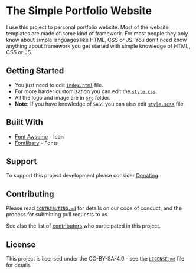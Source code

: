 # The Simple Portfolio Website

I use this project to personal portfolio website. Most of the website templates are made of some kind of framework. For most people they only know about simple languages like HTML, CSS or JS. You don't need know anything about framework you get started with simple knowledge of HTML, CSS or JS.

## Getting Started

* You just need to edit [`index.html`](index.html) file.
* For more harder customization you can edit the [`style.css`](dist/style.css).
* All the logo and image are in [`src`](src) folder.
* **Note:** If you have knowledge of `SASS` you can also edit [`style.scss`](style.scss) file.

## Built With

* [Font Awsome](https://fontawesome.com/) - Icon
* [Fontlibary](https://fontlibrary.org/en/font/dogica) - Fonts

## Support

To support this project development please consider [Donating](https://paypal.com/).

## Contributing

Please read [`CONTRIBUTING.md`](CONTRIBUTING.md) for details on our code of conduct, and the process for submitting pull requests to us.

See also the list of [contributors](@all) who participated in this project.

## License

This project is licensed under the CC-BY-SA-4.0 - see the [`LICENSE.md`](LICENSE.md) file for details
